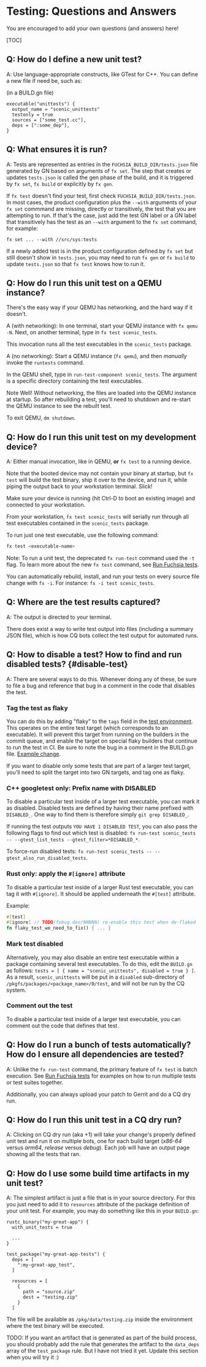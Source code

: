 # Testing: Questions and Answers

You are encouraged to add your own questions (and answers) here!

[TOC]

## Q: How do I define a new unit test?

A: Use language-appropriate constructs, like GTest for C++. You can define a new
file if need be, such as:

(in a BUILD.gn file)

```code
executable("unittests") {
  output_name = "scenic_unittests"
  testonly = true
  sources = ["some_test.cc"],
  deps = [":some_dep"],
}
```

## Q: What ensures it is run?

A: Tests are represented as entries in the `FUCHSIA_BUILD_DIR/tests.json` file
generated by GN based on arguments of `fx set`. The step that creates or updates
`tests.json` is called the gen phase of the build, and it is triggered by
`fx set`, `fx build` or explicitly by `fx gen`.

If `fx test` doesn't find your test, first check `FUCHSIA_BUILD_DIR/tests.json`.
In most cases, the product configuration plus the `--with` arguments of your
`fx set` commmand are missing, directly or transitively, the test that you are
attempting to run. If that's the case, just add the test GN label or a GN
label that transitively has the test as an `--with` argument to the `fx set`
command, for example:

`fx set ... --with //src/sys:tests`

If a newly added test is in the product configuration defined by `fx set` but
still doesn't show in `tests.json`, you may need to run `fx gen` or `fx build`
to update `tests.json` so that `fx test` knows how to run it.


## Q: How do I run this unit test on a QEMU instance?

There's the easy way if your QEMU has networking, and the hard way if it
doesn't.

A (with networking): In one terminal, start your QEMU instance with `fx qemu -N`.
Next, on another terminal, type in `fx test scenic_tests`.

This invocation runs all the test executables in the `scenic_tests` package.

A (no networking): Start a QEMU instance (`fx qemu`), and then *manually* invoke
the `runtests` command.

In the QEMU shell, type in `run-test-component scenic_tests`. The
argument is a specific directory containing the test executables.

Note Well! Without networking, the files are loaded into the QEMU instance at
startup. So after rebuilding a test, you'll need to shutdown and re-start the
QEMU instance to see the rebuilt test.

To exit QEMU, `dm shutdown`.

## Q: How do I run this unit test on my development device?

A: Either manual invocation, like in QEMU, **or** `fx test` to a running
device.

Note that the booted device may not contain your binary at startup, but `fx
test` will build the test binary, ship it over to the device, and run it,
while piping the output back to your workstation terminal. Slick!

Make sure your device is running (hit Ctrl-D to boot an existing image) and
connected to your workstation.

From your workstation, `fx test scenic_tests` will serially run through all
test executables contained in the `scenic_tests` package.

To run just one test executable, use the following command:

```bash
fx test <executable-name>
```

Note: To run a unit test, the deprecated `fx run-test` command used the `-t`
flag. To learn more about the new `fx test` command, see
[Run Fuchsia tests][run_fuchsia_tests].

You can automatically rebuild, install, and run your tests on every source file
change with `fx -i`. For instance: `fx -i test scenic_tests`.

## Q: Where are the test results captured?

A: The output is directed to your terminal.

There does exist a way to write test output into files (including a summary JSON
file), which is how CQ bots collect the test output for automated runs.

## Q: How to disable a test? How to find and run disabled tests? {#disable-test}

A: There are several ways to do this. Whenever doing any of these, be sure to
file a bug and reference that bug in a comment in the code that disables the
test.

### Tag the test as flaky

You can do this by adding "flaky" to the `tags` field in the
[test environment](/docs/concepts/testing/environments.md). This operates
on the entire test target (which corresponds to an executable). It will prevent this target
from running on the builders in the commit queue, and enable the target on special flaky
builders that continue to run the test in CI. Be sure to note the bug in a
comment in the BUILD.gn file.
[Example change](https://fuchsia-review.googlesource.com/c/topaz/+/296629/3/bin/flutter_screencap_test/BUILD.gn).

If you want to disable only some tests that are part of a larger test target, you'll
need to split the target into two GN targets, and tag one as flaky.

### C++ googletest only: Prefix name with DISABLED

To disable a particular test inside of a larger test executable,
you can mark it as disabled. Disabled tests are defined by having their name
prefixed with `DISABLED_`. One way to find them is therefore simply `git grep
DISABLED_`.

If running the test outputs `YOU HAVE 1 DISABLED TEST`, you can also pass the
following flags to find out which test is disabled: `fx run-test scenic_tests --
--gtest_list_tests --gtest_filter=*DISABLED_*`.

To force-run disabled tests: `fx run-test scenic_tests --
--gtest_also_run_disabled_tests`.

### Rust only: apply the `#[ignore]` attribute

To disable a particular test inside of a larger Rust test executable, you can
tag it with `#[ignore]`. It should be applied underneath the `#[test]` attribute.

Example:

```rust
#[test]
#[ignore] // TODO(fxbug.dev/NNNNN) re-enable this test when de-flaked
fn flaky_test_we_need_to_fix() { ... }
```

### Mark test disabled

Alternatively, you may also disable an entire test executable within a
package containing several test executables. To do this, edit the `BUILD.gn` as
follows: `tests = [ { name = "scenic_unittests", disabled = true } ]`. As a
result, `scenic_unittests` will be put in a `disabled` sub-directory of
`/pkgfs/packages/<package_name>/0/test`, and will not be run by the CQ system.

### Comment out the test

To disable a particular test inside of a larger test executable, you can comment
out the code that defines that test.

## Q: How do I run a bunch of tests automatically? How do I ensure all dependencies are tested?

A: Unlike the `fx run-test` command, the primary feature of `fx test` is batch
execution. See [Run Fuchsia tests][run_fuchsia_tests]
for examples on how to run multiple tests or test suites together.

Additionally, you can always upload your patch to Gerrit and do a CQ dry run.

## Q: How do I run this unit test in a CQ dry run?

A: Clicking on CQ dry run (aka +1) will take your change's properly defined unit
test and run it on multiple bots, one for each build target (*x86-64* versus
*arm64*, *release* versus *debug*). Each job will have an output page showing
all the tests that ran.

## Q: How do I use some build time artifacts in my unit test?

A: The simplest artifact is just a file that is in your source directory.  For
this you just need to add it to `resources` attribute of the package definition
of your unit test.  For example, you may do something like this in your
`BUILD.gn`:

```code
rustc_binary("my-great-app") {
  with_unit_tests = true

  ...
}

test_package("my-great-app-tests") {
  deps = [
    ":my-great-app_test",
  ]

  resources = [
    {
      path = "source.zip"
      dest = "testing.zip"
    }
  ]
```

The file will be available as `/pkg/data/testing.zip` inside the environment
where the test binary will be executed.

TODO: If you want an artifact that is generated as part of the build process,
you should probably add the rule that generates the artifact to the `data_deps`
array of the `test_package` rule.  But I have not tried it yet.  Update this
section when you will try it :)

[run_fuchsia_tests]: /docs/development/testing/run_fuchsia_tests.md
